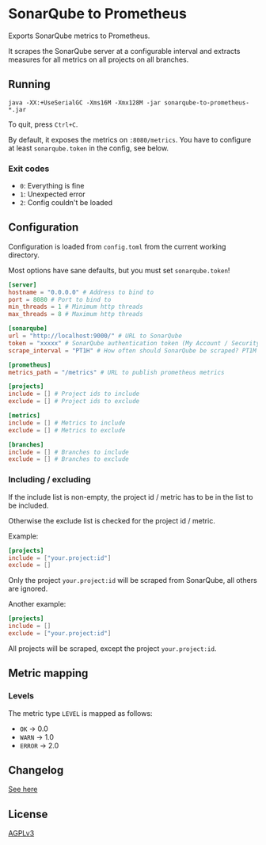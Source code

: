 # SonarQube to Prometheus

Exports SonarQube metrics to Prometheus.

It scrapes the SonarQube server at a configurable interval and extracts measures for all metrics on all projects on all
branches.

## Running

```shell
java -XX:+UseSerialGC -Xms16M -Xmx128M -jar sonarqube-to-prometheus-*.jar
```

To quit, press `Ctrl+C`.

By default, it exposes the metrics on `:8080/metrics`. You have to configure at least `sonarqube.token` in the config,
see below.

### Exit codes

* `0`: Everything is fine
* `1`: Unexpected error
* `2`: Config couldn't be loaded

## Configuration

Configuration is loaded from `config.toml` from the current working directory.

Most options have sane defaults, but you must set `sonarqube.token`!

```toml
[server]
hostname = "0.0.0.0" # Address to bind to
port = 8080 # Port to bind to
min_threads = 1 # Minimum http threads
max_threads = 8 # Maximum http threads

[sonarqube]
url = "http://localhost:9000/" # URL to SonarQube
token = "xxxxx" # SonarQube authentication token (My Account / Security) 
scrape_interval = "PT1H" # How often should SonarQube be scraped? PT1M is 1 minute, PT1H is 1 hour, etc. See https://docs.oracle.com/en/java/javase/11/docs/api/java.base/java/time/Duration.html#parse(java.lang.CharSequence)

[prometheus]
metrics_path = "/metrics" # URL to publish prometheus metrics

[projects]
include = [] # Project ids to include
exclude = [] # Project ids to exclude

[metrics]
include = [] # Metrics to include
exclude = [] # Metrics to exclude

[branches]
include = [] # Branches to include
exclude = [] # Branches to exclude
```

### Including / excluding

If the include list is non-empty, the project id / metric has to be in the list to be included.

Otherwise the exclude list is checked for the project id / metric.

Example:

```toml
[projects]
include = ["your.project:id"]
exclude = []
```

Only the project `your.project:id` will be scraped from SonarQube, all others are ignored.

Another example:

```toml
[projects]
include = []
exclude = ["your.project:id"]
```

All projects will be scraped, except the project `your.project:id`.

## Metric mapping

### Levels

The metric type `LEVEL` is mapped as follows:

* `OK` -> 0.0
* `WARN` -> 1.0
* `ERROR` -> 2.0

## Changelog

[See here](CHANGELOG.md)

## License

[AGPLv3](https://www.gnu.org/licenses/agpl-3.0.txt)
